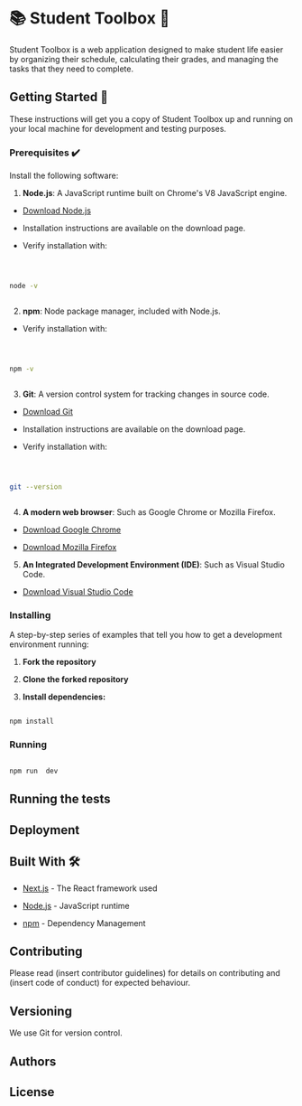 # 📚 Student Toolbox 🧰

Student Toolbox is a web application designed to make student life easier by organizing their schedule, calculating their grades, and managing the tasks that they need to complete.

## Getting Started 🚀

These instructions will get you a copy of Student Toolbox up and running on your local machine for development and testing purposes.

### Prerequisites ✔️

Install the following software:

1.  **Node.js**: A JavaScript runtime built on Chrome's V8 JavaScript engine.

- [Download Node.js](https://nodejs.org/en/download/)

- Installation instructions are available on the download page.

- Verify installation with:

```bash



node -v



```

2.  **npm**: Node package manager, included with Node.js.

- Verify installation with:

```bash



npm -v



```

3.  **Git**: A version control system for tracking changes in source code.

- [Download Git](https://git-scm.com/downloads)

- Installation instructions are available on the download page.

- Verify installation with:

```bash



git --version



```

4.  **A modern web browser**: Such as Google Chrome or Mozilla Firefox.

- [Download Google Chrome](https://www.google.com/chrome/)

- [Download Mozilla Firefox](https://www.mozilla.org/en-US/firefox/new/)

5.  **An Integrated Development Environment (IDE)**: Such as Visual Studio Code.

- [Download Visual Studio Code](https://code.visualstudio.com/)

### Installing

A step-by-step series of examples that tell you how to get a development environment running:

1.  **Fork the repository**

2.  **Clone the forked repository**

3.  **Install dependencies:**

```bash

npm install

```

### Running

```bash

npm run  dev

```

## Running the tests

## Deployment

## Built With 🛠️

- [Next.js](https://nextjs.org/) - The React framework used

- [Node.js](https://nodejs.org/) - JavaScript runtime

- [npm](https://www.npmjs.com/) - Dependency Management

## Contributing

Please read (insert contributor guidelines) for details on contributing and (insert code of conduct) for expected behaviour.

## Versioning

We use Git for version control.

## Authors

## License
